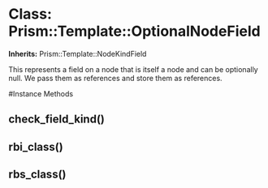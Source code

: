 # Class: Prism::Template::OptionalNodeField
**Inherits:** Prism::Template::NodeKindField
    

This represents a field on a node that is itself a node and can be optionally
null. We pass them as references and store them as references.



#Instance Methods
## check_field_kind() [](#method-i-check_field_kind)

## rbi_class() [](#method-i-rbi_class)

## rbs_class() [](#method-i-rbs_class)

